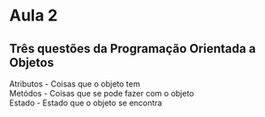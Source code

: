 <h1> Aula 2 </h2>
<h2>Três questões da Programação Orientada a Objetos</h2>
Atributos - Coisas que o objeto tem </br>
Metódos - Coisas que se pode fazer com o objeto </br>
Estado - Estado que o objeto se encontra </br>